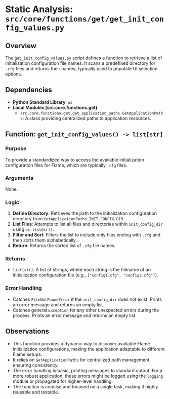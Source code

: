 # Static Analysis: `src/core/functions/get/get_init_config_values.py`

## Overview
The `get_init_config_values.py` script defines a function to retrieve a list of initialization configuration file names. It scans a predefined directory for `.cfg` files and returns their names, typically used to populate UI selection options.

## Dependencies
- **Python Standard Library**: `os`
- **Local Modules (src.core.functions.get)**:
    - `src.core.functions.get.get_application_paths.GetApplicationPaths`: A class providing centralized paths to application resources.

## Function: `get_init_config_values() -> list[str]`

### Purpose
To provide a standardized way to access the available initialization configuration files for Flame, which are typically `.cfg` files.

### Arguments
None.

### Logic
1.  **Define Directory**: Retrieves the path to the initialization configuration directory from `GetApplicationPaths.INIT_CONFIG_DIR`.
2.  **List Files**: Attempts to list all files and directories within `init_config_dir` using `os.listdir()`.
3.  **Filter and Sort**: Filters the list to include only files ending with `.cfg` and then sorts them alphabetically.
4.  **Return**: Returns the sorted list of `.cfg` file names.

### Returns
- `list[str]`: A list of strings, where each string is the filename of an initialization configuration file (e.g., `["config1.cfg", "config2.cfg"]`).

### Error Handling
- Catches `FileNotFoundError` if the `init_config_dir` does not exist. Prints an error message and returns an empty list.
- Catches general `Exception` for any other unexpected errors during the process. Prints an error message and returns an empty list.

## Observations
- This function provides a dynamic way to discover available Flame initialization configurations, making the application adaptable to different Flame setups.
- It relies on `GetApplicationPaths` for centralized path management, ensuring consistency.
- The error handling is basic, printing messages to standard output. For a more robust application, these errors might be logged using the `logging` module or propagated for higher-level handling.
- The function is concise and focused on a single task, making it highly reusable and testable.
